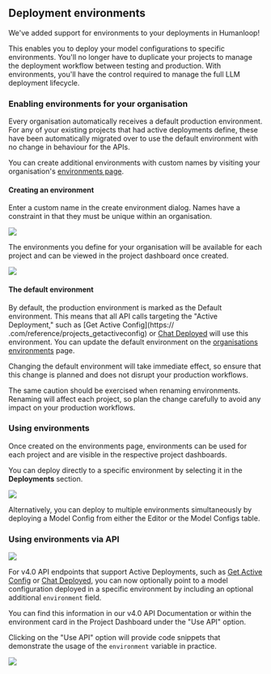 ## Deployment environments

We've added support for environments to your deployments in Humanloop!

This enables you to deploy your model configurations to specific environments. You'll no longer have to duplicate your projects to manage the deployment workflow between testing and production. With environments, you'll have the control required to manage the full LLM deployment lifecycle.

### Enabling environments for your organisation

Every organisation automatically receives a default production environment. For any of your existing projects that had active deployments define, these have been automatically migrated over to use the default environment with no change in behaviour for the APIs.

You can create additional environments with custom names by visiting your organisation's  [environments page](https://app.humanloop.com/account/environments).

#### Creating an environment

Enter a custom name in the create environment dialog. Names have a constraint in that they must be unique within an organisation. 

![](https://files.readme.io/dc1aba7-Screenshot_2023-06-28_at_00.12.29.png)

The environments you define for your organisation will be available for each project and can be viewed in the project dashboard once created.

![](https://files.readme.io/0197f5b-Screenshot_2023-06-28_at_00.15.32.png)

#### The default environment

By default, the production environment is marked as the Default environment. This means that all API calls targeting the "Active Deployment," such as [Get Active Config](https://  .com/reference/projects_getactiveconfig) or [Chat Deployed](https://docs.humanloop.com/reference/chats_createdeployed) will use this environment. You can update the default environment on the [organisations environments](https://app.humanloop.com/account/environments) page. 

<Warning> 
Changing the default environment will take immediate effect, so ensure that this change is planned and does not disrupt your production workflows.
</Warning>

The same caution should be exercised when renaming environments. Renaming will affect each project, so plan the change carefully to avoid any impact on your production workflows.

### Using environments

Once created on the environments page, environments can be used for each project and are visible in the respective project dashboards. 

You can deploy directly to a specific environment by selecting it in the **Deployments** section.

![](https://files.readme.io/68854e6-Screenshot_2023-06-28_at_00.20.52.png)

Alternatively, you can deploy to multiple environments simultaneously by deploying a Model Config from either the Editor or the Model Configs table.

### Using environments via API

![](https://files.readme.io/35cd1d2-Screenshot_2023-06-28_at_00.21.45.png)

For v4.0 API endpoints that support Active Deployments, such as [Get Active Config](https://docs.humanloop.com/reference/projects_getactiveconfig) or [Chat Deployed](https://docs.humanloop.com/reference/chats_createdeployed), you can now optionally point to a model configuration deployed in a specific environment by including an optional additional `environment` field.

You can find this information in our v4.0 API Documentation or within the environment card in the Project Dashboard under the "Use API" option.

Clicking on the "Use API" option will provide code snippets that demonstrate the usage of the `environment` variable in practice.

![](https://files.readme.io/f7d0aff-Screenshot_2023-06-28_at_00.04.13.png)